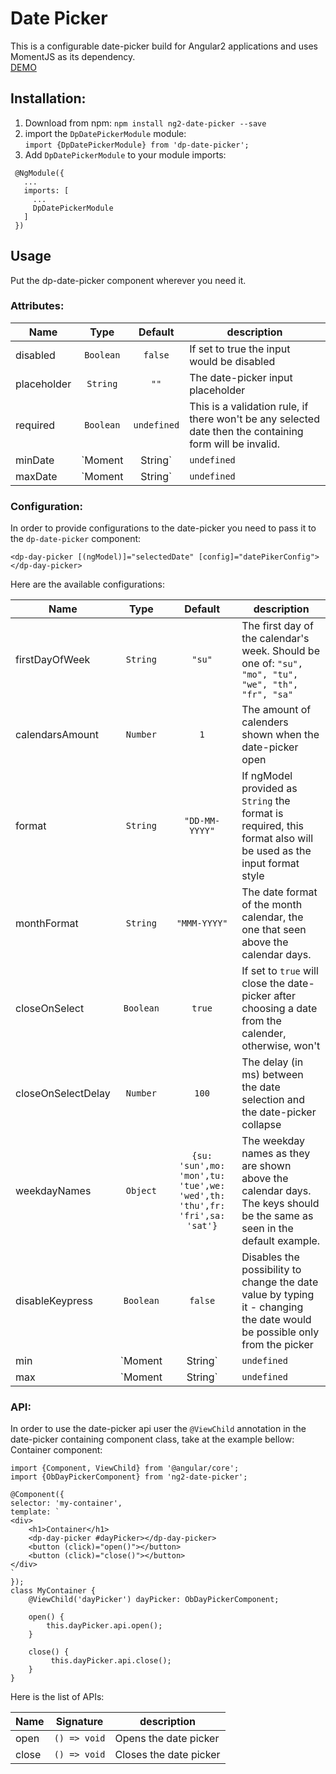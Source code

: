# Date Picker
This is a configurable date-picker build for Angular2 applications and uses MomentJS as its dependency.   
[DEMO](https://vlio20.github.io/ng2-date-picker/)


## Installation:
1. Download from npm:
`npm install ng2-date-picker --save`  
2. import the `DpDatePickerModule` module:  
 `import {DpDatePickerModule} from 'dp-date-picker';`  
3. Add `DpDatePickerModule` to your module imports:  
```
 @NgModule({
   ...
   imports: [
     ...
     DpDatePickerModule
   ]
 })
```
## Usage
Put the dp-date-picker component wherever you need it.


### Attributes:  

| Name                 | Type             | Default                                                                   | description                                                                                                                                                                                           |
|----------------------|:----------------:|:------------------------------------------------------------------------:|--------------------------------------------------------------------------------------------------------------------------------------------------------------------------------------------------------|
| disabled             | `Boolean`        | `false`                                                                  | If set to true the input would be disabled                                                                                                                                                             |
| placeholder          | `String`         | `""`                                                                     | The date-picker input placeholder                                                                                                                                                                      |
| required             | `Boolean`        | `undefined`                                                              | This is a validation rule, if there won't be any selected date then the containing form will be invalid.                                                                                               |
| minDate              | `Moment|String`  | `undefined`                                                              | This is a validation rule, if the selected date will be before `minDate` the containing form will be invalid. Note: if provided as string format configuration should be provided in the config object |
| maxDate              | `Moment|String`  | `undefined`                                                              | This is a validation rule, if the selected date will be after `maxDate` the containing form will be invalid. Note: if provided as string format configuration should be provided in the config object  | 


### Configuration:  
In order to provide configurations to the date-picker you need to pass it to the `dp-date-picker` component:  
```
<dp-day-picker [(ngModel)]="selectedDate" [config]="datePikerConfig"></dp-day-picker>
```
Here are the available configurations:  

| Name                 | Type            | Default                                                                   | description                                                                                                                                                                                                                |
|----------------------|:---------------:|:-------------------------------------------------------------------------:|----------------------------------------------------------------------------------------------------------------------------------------------------------------------------------------------------------------------------|
| firstDayOfWeek       | `String`        | `"su"`                                                                    | The first day of the calendar's week. Should be one of: `"su", "mo", "tu", "we", "th", "fr", "sa"`                                                                                                                         |
| calendarsAmount      | `Number`        | `1`                                                                       | The amount of calenders shown when the date-picker open                                                                                                                                                                    |
| format               | `String`        | `"DD-MM-YYYY"`                                                            | If ngModel provided as `String` the format is required, this format also will be used as the input format style                                                                                                            |
| monthFormat          | `String`        | `"MMM-YYYY"`                                                              | The date format of the month calendar, the one that seen above the calendar days.                                                                                                                                          |
| closeOnSelect        | `Boolean`       | `true`                                                                    | If set to `true` will close the date-picker after choosing a date from the calender, otherwise, won't                                                                                                                      |
| closeOnSelectDelay   | `Number`        | `100`                                                                     | The delay (in ms) between the date selection and the date-picker collapse                                                                                                                                                  |
| weekdayNames         | `Object`        | `{su: 'sun',mo: 'mon',tu: 'tue',we: 'wed',th: 'thu',fr: 'fri',sa: 'sat'}` | The weekday names as they are shown above the calendar days. The keys should be the same as seen in the default example.                                                                                                   |
| disableKeypress      | `Boolean`       | `false`                                                                   | Disables the possibility to change the date value by typing it - changing the date would be possible only from the picker                                                                                                  |
| min                  | `Moment|String` | `undefined`                                                               | Disables all dates (on the date-picker) that are set to before the `min`, note that if invalid date would be set by the input then the date picker value would be the min date but the input will show the user typed date |
| max                  | `Moment|String` | `undefined`                                                               | Disables all dates (on the date-picker) that are set to after the `max`, note that if invalid date would be set by the input then the date picker value would be the max date but the input will show the user typed date  |

### API:
In order to use the date-picker api user the `@ViewChild` annotation in the date-picker containing component class, take at the example bellow:  
Container component:
```  
import {Component, ViewChild} from '@angular/core';
import {ObDayPickerComponent} from 'ng2-date-picker';

@Component({
selector: 'my-container',
template: `
<div>
    <h1>Container</h1>
    <dp-day-picker #dayPicker></dp-day-picker>
    <button (click)="open()"></button>
    <button (click)="close()"></button>
</div>
`
});
class MyContainer {
    @ViewChild('dayPicker') dayPicker: ObDayPickerComponent;
    
    open() {
        this.dayPicker.api.open();
    }
     
    close() {
         this.dayPicker.api.close();
    } 
}  
```
Here is the list of APIs:  

| Name                 | Signature       | description            |
|----------------------|:---------------:|------------------------|
| open                 | `() => void`    | Opens the date picker  |
| close                | `() => void`    | Closes the date picker |
